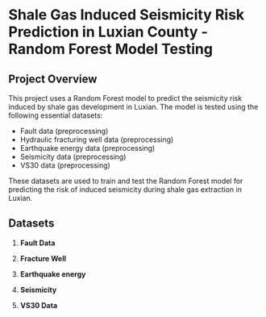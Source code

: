 # Shale Gas Induced Seismicity Risk Prediction in Luxian County - Random Forest Model Testing

## Project Overview

This project uses a Random Forest model to predict the seismicity risk induced by shale gas development in Luxian. The model is tested using the following essential datasets:

- Fault data (preprocessing)
- Hydraulic fracturing well data (preprocessing)
- Earthquake energy data (preprocessing)
- Seismicity data (preprocessing)
- VS30 data (preprocessing)

These datasets are used to train and test the Random Forest model for predicting the risk of induced seismicity during shale gas extraction in Luxian.

## Datasets

1. **Fault Data**

2. **Fracture Well**

3. **Earthquake energy**

4. **Seismicity**

5. **VS30 Data**
